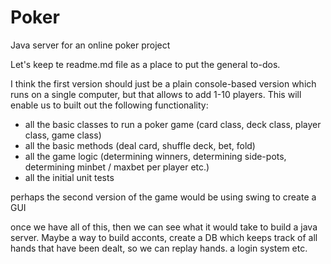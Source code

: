 # Poker
Java server for an online poker project


Let's keep te readme.md file as a place to put the general to-dos.

I think the first version should just be a plain console-based version which runs on a single computer, but that allows to add 1-10 players. This will enable us to built out the following functionality:

- all the basic classes to run a poker game (card class, deck class, player class, game class)
- all the basic methods (deal card, shuffle deck, bet, fold)
- all the game logic (determining winners, determining side-pots, determining minbet / maxbet per player etc.)
- all the initial unit tests

perhaps the second version of the game would be using swing to create a GUI

once we have all of this, then we can see what it would take to build a java server. Maybe a way to build acconts, create a DB which keeps track of all hands that have been dealt, so we can replay hands. a login system etc.
